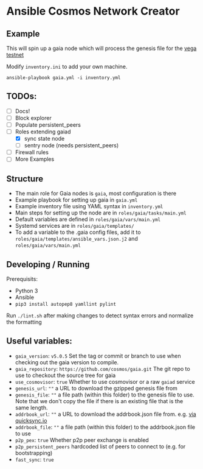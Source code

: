 # Ansible Cosmos Network Creator

## Example

This will spin up a gaia node which will process the genesis file for the [vega testnet](https://github.com/cosmos/vega-test/blob/master/public-testnet/modified_genesis_public_testnet/genesis.json.gz)

Modify `inventory.ini` to add your own machine.

```
ansible-playbook gaia.yml -i inventory.yml
```

## TODOs:

- [ ] Docs!
- [ ] Block explorer
- [ ] Populate persistent_peers
- [ ] Roles extending gaiad
	- [x] sync state node
	- [ ] sentry node (needs persistent_peers)
- [ ] Firewall rules
- [ ] More Examples

## Structure

- The main role for Gaia nodes is `gaia`, most configuration is there
- Example playbook for setting up gaia in `gaia.yml`
- Example inventory file using YAML syntax in `inventory.yml`
- Main steps for setting up the node are in `roles/gaia/tasks/main.yml`
- Default variables are defined in `roles/gaia/vars/main.yml`
- Systemd services are in `roles/gaia/templates/`
- To add a variable to the .gaia config files, add it to `roles/gaia/templates/ansible_vars.json.j2` and `roles/gaia/vars/main.yml`

## Developing / Running

Prerequisits:

- Python 3
- Ansible
- `pip3 install autopep8 yamllint pylint`

Run `./lint.sh` after making changes to detect syntax errors and normalize the formatting

## Useful variables:

- `gaia_version`: `v5.0.5` Set the tag or commit or branch to use when checking out the gaia version to compile.
- `gaia_repository`: `https://github.com/cosmos/gaia.git` The git repo to use to checkout the source tree for gaia
- `use_cosmovisor`: `true` Whether to use cosmovisor or a raw `gaiad` service
- `genesis_url`: `""` a URL to download the gzipped genesis file from
- `genesis_file`: `""` a file path (within this folder) to the genesis file to use. Note that we don't copy the file if there is an existing file that is the same length.
- `addrbook_url`: `""` a URL to download the addrbook.json file from. e.g. [via quicksync.io](https://quicksync.io/addrbook.cosmos.json)
- `addrbook_file`: `""` a file path (within this folder) to the addrbook.json file to use
- `p2p_pex`: `true` Whether p2p peer exchange is enabled
- `p2p_persistent_peers` hardcoded list of peers to connect to (e.g. for bootstrapping)
- `fast_sync`: `true`
